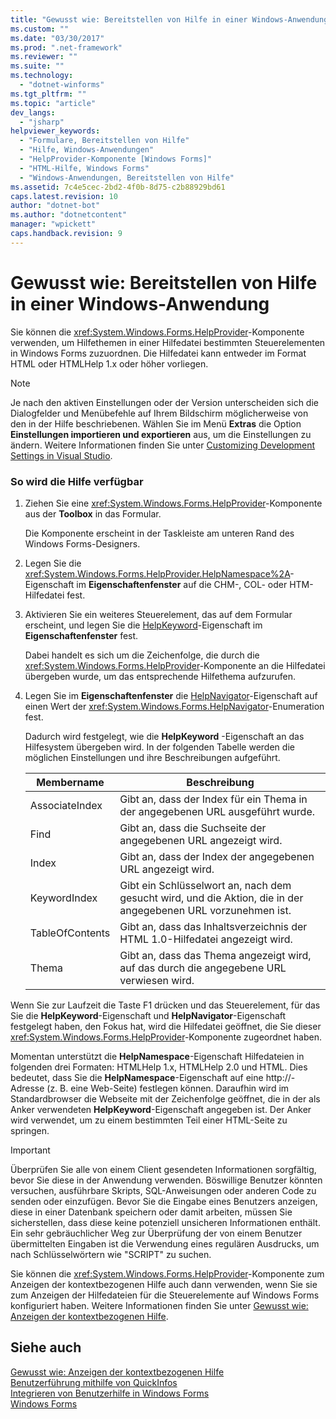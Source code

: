 ```yaml
---
title: "Gewusst wie: Bereitstellen von Hilfe in einer Windows-Anwendung | Microsoft Docs"
ms.custom: ""
ms.date: "03/30/2017"
ms.prod: ".net-framework"
ms.reviewer: ""
ms.suite: ""
ms.technology: 
  - "dotnet-winforms"
ms.tgt_pltfrm: ""
ms.topic: "article"
dev_langs: 
  - "jsharp"
helpviewer_keywords: 
  - "Formulare, Bereitstellen von Hilfe"
  - "Hilfe, Windows-Anwendungen"
  - "HelpProvider-Komponente [Windows Forms]"
  - "HTML-Hilfe, Windows Forms"
  - "Windows-Anwendungen, Bereitstellen von Hilfe"
ms.assetid: 7c4e5cec-2bd2-4f0b-8d75-c2b88929bd61
caps.latest.revision: 10
author: "dotnet-bot"
ms.author: "dotnetcontent"
manager: "wpickett"
caps.handback.revision: 9
---
```

# Gewusst wie: Bereitstellen von Hilfe in einer Windows-Anwendung
Sie können die <xref:System.Windows.Forms.HelpProvider>\-Komponente verwenden, um Hilfethemen in einer Hilfedatei bestimmten Steuerelementen in Windows Forms zuzuordnen.  Die Hilfedatei kann entweder im Format HTML oder HTMLHelp 1.x oder höher vorliegen.  
  
> [!NOTE]
>  Je nach den aktiven Einstellungen oder der Version unterscheiden sich die Dialogfelder und Menübefehle auf Ihrem Bildschirm möglicherweise von den in der Hilfe beschriebenen.  Wählen Sie im Menü **Extras** die Option **Einstellungen importieren und exportieren** aus, um die Einstellungen zu ändern.  Weitere Informationen finden Sie unter [Customizing Development Settings in Visual Studio](http://msdn.microsoft.com/de-de/22c4debb-4e31-47a8-8f19-16f328d7dcd3).  
  
### So wird die Hilfe verfügbar  
  
1.  Ziehen Sie eine <xref:System.Windows.Forms.HelpProvider>\-Komponente aus der **Toolbox** in das Formular.  
  
     Die Komponente erscheint in der Taskleiste am unteren Rand des Windows Forms\-Designers.  
  
2.  Legen Sie die <xref:System.Windows.Forms.HelpProvider.HelpNamespace%2A>\-Eigenschaft im **Eigenschaftenfenster** auf die CHM\-, COL\- oder HTM\-Hilfedatei fest.  
  
3.  Aktivieren Sie ein weiteres Steuerelement, das auf dem Formular erscheint, und legen Sie die [HelpKeyword](frlrfSystemWindowsFormsHelpProviderClassSetHelpKeywordTopic)\-Eigenschaft im **Eigenschaftenfenster** fest.  
  
     Dabei handelt es sich um die Zeichenfolge, die durch die <xref:System.Windows.Forms.HelpProvider>\-Komponente an die Hilfedatei übergeben wurde, um das entsprechende Hilfethema aufzurufen.  
  
4.  Legen Sie im **Eigenschaftenfenster** die [HelpNavigator](frlrfSystemWindowsFormsHelpProviderClassSetHelpNavigatorTopic)\-Eigenschaft auf einen Wert der <xref:System.Windows.Forms.HelpNavigator>\-Enumeration fest.  
  
     Dadurch wird festgelegt, wie die **HelpKeyword** \-Eigenschaft an das Hilfesystem übergeben wird.  In der folgenden Tabelle werden die möglichen Einstellungen und ihre Beschreibungen aufgeführt.  
  
    |Membername|Beschreibung|  
    |----------------|------------------|  
    |AssociateIndex|Gibt an, dass der Index für ein Thema in der angegebenen URL ausgeführt wurde.|  
    |Find|Gibt an, dass die Suchseite der angegebenen URL angezeigt wird.|  
    |Index|Gibt an, dass der Index der angegebenen URL angezeigt wird.|  
    |KeywordIndex|Gibt ein Schlüsselwort an, nach dem gesucht wird, und die Aktion, die in der angegebenen URL vorzunehmen ist.|  
    |TableOfContents|Gibt an, dass das Inhaltsverzeichnis der HTML 1.0\-Hilfedatei angezeigt wird.|  
    |Thema|Gibt an, dass das Thema angezeigt wird, auf das durch die angegebene URL verwiesen wird.|  
  
 Wenn Sie zur Laufzeit die Taste F1 drücken und das Steuerelement, für das Sie die **HelpKeyword**\-Eigenschaft und **HelpNavigator**\-Eigenschaft festgelegt haben, den Fokus hat, wird die Hilfedatei geöffnet, die Sie dieser <xref:System.Windows.Forms.HelpProvider>\-Komponente zugeordnet haben.  
  
 Momentan unterstützt die **HelpNamespace**\-Eigenschaft Hilfedateien in folgenden drei Formaten: HTMLHelp 1.x, HTMLHelp 2.0 und HTML.  Dies bedeutet, dass Sie die **HelpNamespace**\-Eigenschaft auf eine http:\/\/\-Adresse \(z. B. eine Web\-Seite\) festlegen können.  Daraufhin wird im Standardbrowser die Webseite mit der Zeichenfolge geöffnet, die in der als Anker verwendeten **HelpKeyword**\-Eigenschaft angegeben ist.  Der Anker wird verwendet, um zu einem bestimmten Teil einer HTML\-Seite zu springen.  
  
> [!IMPORTANT]
>  Überprüfen Sie alle von einem Client gesendeten Informationen sorgfältig, bevor Sie diese in der Anwendung verwenden.  Böswillige Benutzer könnten versuchen, ausführbare Skripts, SQL\-Anweisungen oder anderen Code zu senden oder einzufügen.  Bevor Sie die Eingabe eines Benutzers anzeigen, diese in einer Datenbank speichern oder damit arbeiten, müssen Sie sicherstellen, dass diese keine potenziell unsicheren Informationen enthält.  Ein sehr gebräuchlicher Weg zur Überprüfung der von einem Benutzer übermittelten Eingaben ist die Verwendung eines regulären Ausdrucks, um nach Schlüsselwörtern wie "SCRIPT" zu suchen.  
  
 Sie können die <xref:System.Windows.Forms.HelpProvider>\-Komponente zum Anzeigen der kontextbezogenen Hilfe auch dann verwenden, wenn Sie sie zum Anzeigen der Hilfedateien für die Steuerelemente auf Windows Forms konfiguriert haben.  Weitere Informationen finden Sie unter [Gewusst wie: Anzeigen der kontextbezogenen Hilfe](../../../../docs/framework/winforms/advanced/how-to-display-pop-up-help.md).  
  
## Siehe auch  
 [Gewusst wie: Anzeigen der kontextbezogenen Hilfe](../../../../docs/framework/winforms/advanced/how-to-display-pop-up-help.md)   
 [Benutzerführung mithilfe von QuickInfos](../../../../docs/framework/winforms/advanced/control-help-using-tooltips.md)   
 [Integrieren von Benutzerhilfe in Windows Forms](../../../../docs/framework/winforms/advanced/integrating-user-help-in-windows-forms.md)   
 [Windows Forms](../../../../docs/framework/winforms/index.md)